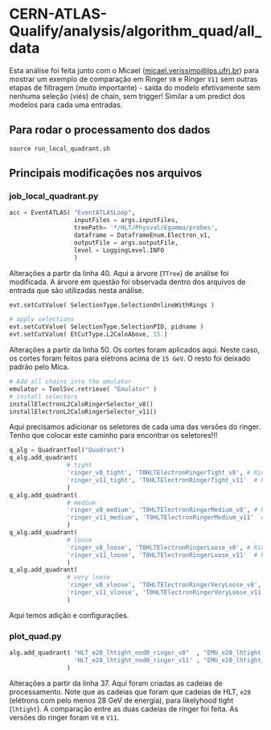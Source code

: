 # CERN-ATLAS-Qualify/analysis/algorithm_quad/all_data

Esta análise foi feita junto com o Micael (micael.verissimo@lps.ufrj.br) para mostrar um exemplo de comparação em Ringer `V8` e Ringer `V11` sem outras etapas de filtragem (muito importante) - saída do modelo efetivamente sem nenhuma seleção (viés) de chain, sem trigger! Similar a um predict dos modelos para cada uma entradas.

## Para rodar o processamento dos dados

```console
source run_local_quadrant.sh
```

## Principais modificações nos arquivos 

### job_local_quadrant.py

```python
acc = EventATLAS( "EventATLASLoop",
                  inputFiles = args.inputFiles, 
                  treePath= '*/HLT/Physval/Egamma/probes',
                  dataframe = DataframeEnum.Electron_v1, 
                  outputFile = args.outputFile,
                  level = LoggingLevel.INFO
                  )
```
Alterações a partir da linha 40. Aqui a árvore (`TTree`) de análise foi modificada. A árvore em questão foi observada dentro dos arquivos de entrada que são utilizadas nesta análise.

```python
evt.setCutValue( SelectionType.SelectionOnlineWithRings )
```

```python
# apply selections
evt.setCutValue( SelectionType.SelectionPID, pidname ) 
evt.setCutValue( EtCutType.L2CaloAbove, 15.)
```

Alterações a partir da linha 50. Os cortes foram aplicados aqui. Neste caso, os cortes foram feitos para elétrons acima de `15 GeV`. O resto foi deixado padrão pelo Mica.


```python
# Add all chains into the emulator
emulator = ToolSvc.retrieve( "Emulator" )
# install selectors
installElectronL2CaloRingerSelector_v8()
installElectronL2CaloRingerSelector_v11()
```
Aqui precisamos adicionar os seletores de cada uma das versões do ringer. Tenho que colocar este caminho para encontrar os seletores!!!

```python
q_alg = QuadrantTool("Quadrant")
q_alg.add_quadrant( 
                # tight
                'ringer_v8_tight', 'T0HLTElectronRingerTight_v8', # Ringer v8
                'ringer_v11_tight', 'T0HLTElectronRingerTight_v11'  # Ringer v11
                )
q_alg.add_quadrant( 
                # medium
                'ringer_v8_medium', 'T0HLTElectronRingerMedium_v8', # Ringer v8
                'ringer_v11_medium', 'T0HLTElectronRingerMedium_v11'  # Ringer v11
                )
q_alg.add_quadrant( 
                # loose
                'ringer_v8_loose', 'T0HLTElectronRingerLoose_v8', # Ringer v8
                'ringer_v11_loose', 'T0HLTElectronRingerLoose_v11'  # Ringer v11
                )
q_alg.add_quadrant( 
                # very loose
                'ringer_v8_vloose', 'T0HLTElectronRingerVeryLoose_v8', # Ringer v8
                'ringer_v11_vloose', 'T0HLTElectronRingerVeryLoose_v11'  # Ringer v11
                )
```

Aqui temos adição e configurações.

### plot_quad.py
```python
alg.add_quadrant( "HLT_e28_lhtight_nod0_ringer_v8"  , "EMU_e28_lhtight_nod0_ringer_v8", # Ringer v8
                  'HLT_e28_lhtight_nod0_ringer_v11' , "EMU_e28_lhtight_nod0_ringer_v11" # Ringer v11
                ) 
```

Alterações a partir da linha 37. Aqui foram criadas as cadeias de processamento. Note que as cadeias que foram que cadeias de HLT, `e28` (elétrons com pelo menos 28 GeV de energia), para likelyhood tight (`lhtight`). A comparação entre as duas cadeias de ringer foi feita. As versões do ringer foram `V8` e `V11`.


